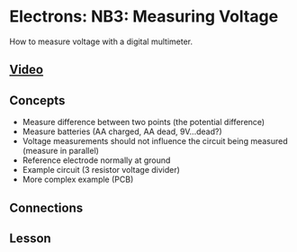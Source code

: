 # Electrons: NB3: Measuring Voltage
How to measure voltage with a digital multimeter.

## [Video](https://vimeo.com/??????)

## Concepts
- Measure difference between two points (the potential difference)
- Measure batteries (AA charged, AA dead, 9V...dead?)
- Voltage measurements should not influence the circuit being measured (measure in parallel)
- Reference electrode normally at ground
- Example circuit (3 resistor voltage divider)
- More complex example (PCB)

## Connections

## Lesson
